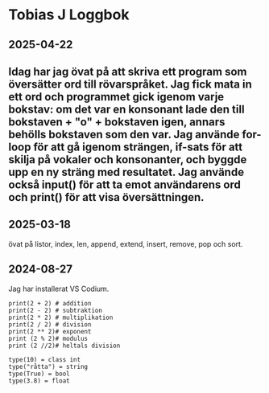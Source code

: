 Tobias J Loggbok
==================
2025-04-22
------------
Idag har jag övat på att skriva ett program som översätter ord till rövarspråket. Jag fick mata in ett ord och programmet gick igenom varje bokstav: om det var en konsonant lade den till bokstaven + "o" + bokstaven igen, annars behölls bokstaven som den var. Jag använde for-loop för att gå igenom strängen, if-sats för att skilja på vokaler och konsonanter, och byggde upp en ny sträng med resultatet. Jag använde också input() för att ta emot användarens ord och print() för att visa översättningen.
------------
2025-03-18
------------
övat på listor, index, len, append, extend, insert, remove, pop och sort.

2024-08-27
-------------
Jag har installerat VS Codium.


    print(2 + 2) # addition
    print(2 - 2) # subtraktion
    print(2 * 2) # multiplikation
    print(2 / 2) # division
    print(2 ** 2)# exponent
    print (2 % 2)# modulus
    print (2 //2)# heltals division

    type(10) = class int
    type("råtta") = string
    type(True) = bool
    type(3.8) = float